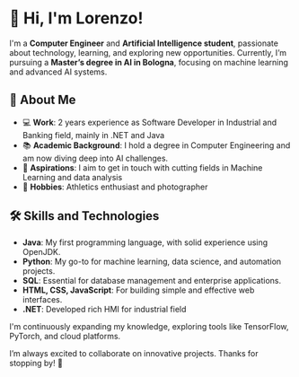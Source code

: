 
# 👋 Hi, I'm Lorenzo!

I'm a **Computer Engineer** and **Artificial Intelligence student**, passionate about technology, learning, and exploring new opportunities. Currently, I’m pursuing a **Master’s degree in AI in Bologna**, focusing on machine learning and advanced AI systems.

## 🚀 About Me
- 💻 **Work**: 2 years experience as Software Developer in Industrial and Banking field, mainly in .NET and Java  
- 📚 **Academic Background**: I hold a degree in Computer Engineering and am now diving deep into AI challenges.  
- 🌟 **Aspirations**: I aim to get in touch with cutting fields in Machine Learning and data analysis  
- 🏃 **Hobbies**: Athletics enthusiast and photographer  

## 🛠️ Skills and Technologies
- **Java**: My first programming language, with solid experience using OpenJDK.  
- **Python**: My go-to for machine learning, data science, and automation projects.  
- **SQL**: Essential for database management and enterprise applications.  
- **HTML, CSS, JavaScript**: For building simple and effective web interfaces.  
- **.NET**: Developed rich HMI for industrial field

I'm continuously expanding my knowledge, exploring tools like TensorFlow, PyTorch, and cloud platforms.

I’m always excited to collaborate on innovative projects. Thanks for stopping by! 🌟

